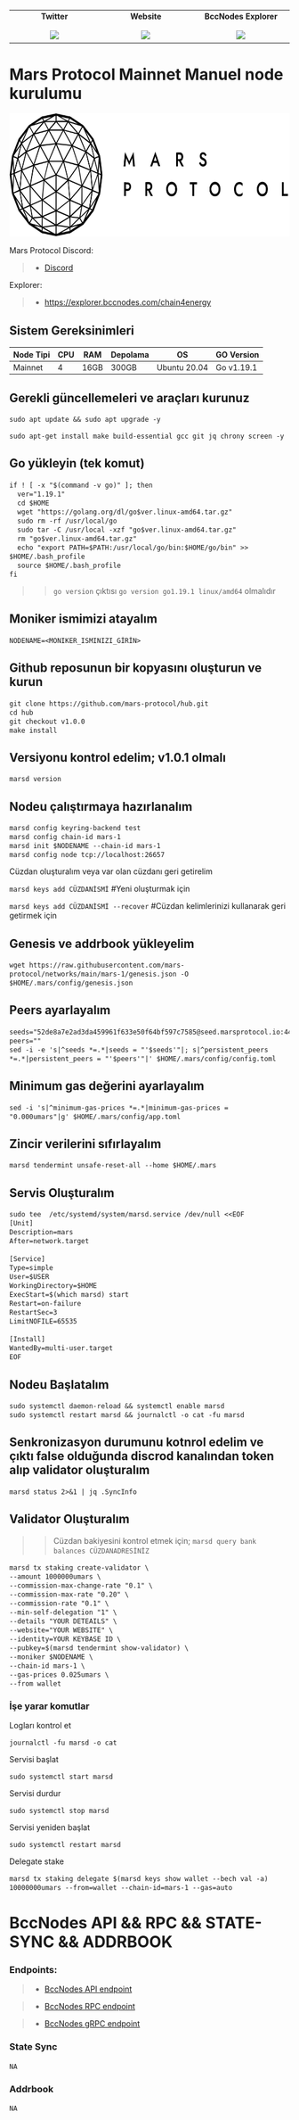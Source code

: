 <table width="900px" align="center">
    <tbody>
        <tr valign="top">
            <td width="300px" align="center">
            <span><strong>Twitter</strong></span><br><br />
            <a href="https://twitter.com/bccnodes" target="_blank" rel="noopener noreferrer">
            <img height="70px" src="https://github.com/berkcaNode/berkcaNode/blob/main/twitter.png">
            </td>
            <td width="300px" align="center">
            <span><strong>Website</strong></span><br><br />
            <a href="https://bccnodes.net/" target="_blank" rel="noopener noreferrer">
            <img height="70px" src="https://github.com/berkcaNode/berkcaNode/blob/main/web.png">
            </td>
            <td width="300px" align="center">
            <span><strong>BccNodes Explorer</strong></span><br><br />
            <a href="https://explorer.bccnodes.com/" target="_blank" rel="noopener noreferrer">
            <img height="70px" src="https://github.com/berkcaNode/berkcaNode/blob/main/exp%20(1).png">
            </td>
        </tr>
    </tbody>
</table>

# Mars Protocol Mainnet Manuel node kurulumu

<p align="center">
  <img height="220" height="auto" src="mars-protocol.png">
</p>

Mars Protocol Discord:
>- [Discord](https://discord.gg/marsprotocol)

Explorer:
>- https://explorer.bccnodes.com/chain4energy

## Sistem Gereksinimleri

| Node Tipi | CPU |  RAM  | Depolama  |     OS       | GO Version|
|-----------|-----|-------|-----------|--------------|-----------|
| Mainnet   |  4  | 16GB  |   300GB   | Ubuntu 20.04 | Go v1.19.1|

## Gerekli güncellemeleri ve araçları kurunuz
```
sudo apt update && sudo apt upgrade -y
```
```
sudo apt-get install make build-essential gcc git jq chrony screen -y
```
## Go yükleyin (tek komut)
```
if ! [ -x "$(command -v go)" ]; then
  ver="1.19.1"
  cd $HOME
  wget "https://golang.org/dl/go$ver.linux-amd64.tar.gz"
  sudo rm -rf /usr/local/go
  sudo tar -C /usr/local -xzf "go$ver.linux-amd64.tar.gz"
  rm "go$ver.linux-amd64.tar.gz"
  echo "export PATH=$PATH:/usr/local/go/bin:$HOME/go/bin" >> $HOME/.bash_profile
  source $HOME/.bash_profile
fi
```
>> `go version` çıktısı `go version go1.19.1 linux/amd64` olmalıdır

## Moniker ismimizi atayalım
```
NODENAME=<MONIKER_ISMINIZI_GİRİN>
```

## Github reposunun bir kopyasını oluşturun ve kurun
```
git clone https://github.com/mars-protocol/hub.git
cd hub
git checkout v1.0.0
make install
```

## Versiyonu kontrol edelim; v1.0.1 olmalı
```
marsd version
```

## Nodeu çalıştırmaya hazırlanalım
```
marsd config keyring-backend test
marsd config chain-id mars-1
marsd init $NODENAME --chain-id mars-1
marsd config node tcp://localhost:26657
```
Cüzdan oluşturalım veya var olan cüzdanı geri getirelim

```marsd keys add CÜZDANİSMİ```             #Yeni oluşturmak için

``` marsd keys add CÜZDANİSMİ --recover ``` #Cüzdan kelimlerinizi kullanarak geri getirmek için



## Genesis ve addrbook yükleyelim
```
wget https://raw.githubusercontent.com/mars-protocol/networks/main/mars-1/genesis.json -O $HOME/.mars/config/genesis.json
```

## Peers ayarlayalım
```
seeds="52de8a7e2ad3da459961f633e50f64bf597c7585@seed.marsprotocol.io:443,d2d2629c8c8a8815f85c58c90f80b94690468c4f@tenderseed.ccvalidators.com:26012"
peers=""
sed -i -e 's|^seeds *=.*|seeds = "'$seeds'"|; s|^persistent_peers *=.*|persistent_peers = "'$peers'"|' $HOME/.mars/config/config.toml
```

## Minimum gas değerini ayarlayalım
```
sed -i 's|^minimum-gas-prices *=.*|minimum-gas-prices = "0.000umars"|g' $HOME/.mars/config/app.toml
```


## Zincir verilerini sıfırlayalım
```
marsd tendermint unsafe-reset-all --home $HOME/.mars
```


## Servis Oluşturalım
```
sudo tee  /etc/systemd/system/marsd.service /dev/null <<EOF
[Unit]
Description=mars
After=network.target

[Service]
Type=simple
User=$USER
WorkingDirectory=$HOME
ExecStart=$(which marsd) start
Restart=on-failure
RestartSec=3
LimitNOFILE=65535

[Install]
WantedBy=multi-user.target
EOF
```

## Nodeu Başlatalım
```
sudo systemctl daemon-reload && systemctl enable marsd
sudo systemctl restart marsd && journalctl -o cat -fu marsd
```
## Senkronizasyon durumunu kotnrol edelim ve çıktı false olduğunda discrod kanalından token alıp validator oluşturalım
```
marsd status 2>&1 | jq .SyncInfo
```

## Validator Oluşturalım
>> Cüzdan bakiyesini kontrol etmek için; `marsd query bank balances CÜZDANADRESİNİZ`
```
marsd tx staking create-validator \
--amount 1000000umars \
--commission-max-change-rate "0.1" \
--commission-max-rate "0.20" \
--commission-rate "0.1" \
--min-self-delegation "1" \
--details "YOUR DETEAILS" \
--website="YOUR WEBSITE" \
--identity=YOUR KEYBASE ID \
--pubkey=$(marsd tendermint show-validator) \
--moniker $NODENAME \
--chain-id mars-1 \
--gas-prices 0.025umars \
--from wallet
```

### İşe yarar komutlar
Logları kontrol et
```
journalctl -fu marsd -o cat
```

Servisi başlat
```
sudo systemctl start marsd
```

Servisi durdur
```
sudo systemctl stop marsd
```

Servisi yeniden başlat
```
sudo systemctl restart marsd
```
Delegate stake
```
marsd tx staking delegate $(marsd keys show wallet --bech val -a) 10000000umars --from=wallet --chain-id=mars-1 --gas=auto
```

# BccNodes API && RPC && STATE-SYNC && ADDRBOOK 

### Endpoints:
>- [BccNodes API endpoint](https://mars.api.bccnodes.com/)

>- [BccNodes RPC endpoint](https://mars.rpc.bccnodes.com/)

>- [BccNodes gRPC endpoint](https://mars.grpc.bccnodes.com:20090)

### State Sync 

```
NA
```

### Addrbook
```
NA

```

